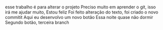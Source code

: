 esse trabalho é para alterar o projeto 
Preciso muito em aprender o git, isso irá me ajudar muito, Estou feliz
Foi feito alteração do texto, foi criado o novo commitit
Aqui eu desenvolvo um novo botão 
Essa noite quase não dormir 
Segundo botão, terceira branch
